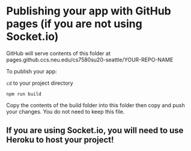 # Publishing your app with GitHub pages (if you are not using Socket.io)

GitHub will serve contents of this folder at pages.github.ccs.neu.edu/cs7580su20-seattle/YOUR-REPO-NAME

To publish your app:

`cd` to your project directory

`npm run build`

Copy the contents of the build folder into this folder then copy and push your changes. You do not need to keep this file.

## If you are using Socket.io, you will need to use Heroku to host your project!